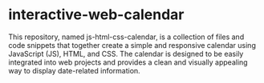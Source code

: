 # interactive-web-calendar
This repository, named js-html-css-calendar, is a collection of files and code snippets that together create a simple and responsive calendar using JavaScript (JS), HTML, and CSS. The calendar is designed to be easily integrated into web projects and provides a clean and visually appealing way to display date-related information.
